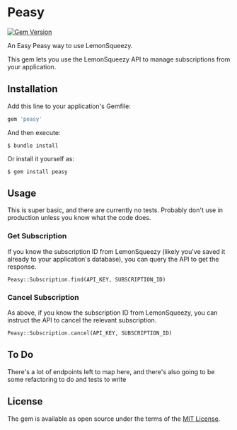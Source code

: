 # Peasy
[![Gem Version](https://badge.fury.io/rb/peasy.svg)](https://badge.fury.io/rb/peasy)

An Easy Peasy way to use LemonSqueezy.

This gem lets you use the LemonSqueezy API to manage subscriptions from your application.

## Installation

Add this line to your application's Gemfile:

```ruby
gem 'peasy'
```

And then execute:

    $ bundle install

Or install it yourself as:

    $ gem install peasy

## Usage

This is super basic, and there are currently no tests. Probably don't use in production unless you know what the code does.

### Get Subscription

If you know the subscription ID from LemonSqueezy (likely you've saved it already to your application's database), you can query the API to get the response.

```
Peasy::Subscription.find(API_KEY, SUBSCRIPTION_ID)
```

### Cancel Subscription

As above, if you know the subscription ID from LemonSqueezy, you can instruct the API to cancel the relevant subscription.

```
Peasy::Subscription.cancel(API_KEY, SUBSCRIPTION_ID)
```

## To Do

There's a lot of endpoints left to map here, and there's also going to be some refactoring to do and tests to write

## License

The gem is available as open source under the terms of the [MIT License](https://opensource.org/licenses/MIT).
